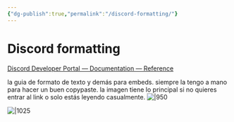 ```yaml
---
{"dg-publish":true,"permalink":"/discord-formatting/"}
---
```



# Discord formatting

[Discord Developer Portal — Documentation — Reference](https://discord.com/developers/docs/reference#message-formatting)

la guia de formato de texto y demás para embeds. siempre la tengo a mano para hacer un buen copypaste. la imagen tiene lo principal si no quieres entrar al link o solo estás leyendo casualmente.
	![|950](https://i.imgur.com/z8LMRBC.png)

![|1025](https://i.imgur.com/pmZdKFd.png)
